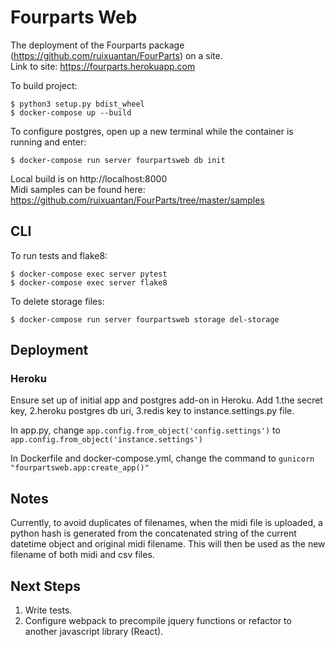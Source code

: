 # Fourparts Web #
The deployment of the Fourparts package (https://github.com/ruixuantan/FourParts) on a site. \
Link to site: https://fourparts.herokuapp.com

To build project:
```
$ python3 setup.py bdist_wheel
$ docker-compose up --build
```

To configure postgres, open up a new terminal while the container is running and enter:
```
$ docker-compose run server fourpartsweb db init
```

Local build is on http://localhost:8000 \
Midi samples can be found here: https://github.com/ruixuantan/FourParts/tree/master/samples

## CLI ##
To run tests and flake8:
```
$ docker-compose exec server pytest
$ docker-compose exec server flake8
```

To delete storage files:
```
$ docker-compose run server fourpartsweb storage del-storage
```

## Deployment ##
### Heroku ###
Ensure set up of initial app and postgres add-on in Heroku. 
Add 1.the secret key, 2.heroku postgres db uri, 3.redis key to instance.settings.py file. 

In app.py, change `app.config.from_object('config.settings')` to `app.config.from_object('instance.settings')`

In Dockerfile and docker-compose.yml, change the command to `gunicorn "fourpartsweb.app:create_app()"`

## Notes ##
Currently, to avoid duplicates of filenames, when the midi file is uploaded, 
a python hash is generated from the concatenated string of the current datetime object
and original midi filename. This will then be used as the new filename of both midi and csv files.

## Next Steps ##
1. Write tests.
2. Configure webpack to precompile jquery functions or refactor to another javascript library (React).